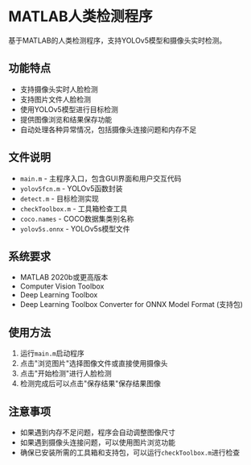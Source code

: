 # MATLAB人类检测程序

基于MATLAB的人类检测程序，支持YOLOv5模型和摄像头实时检测。

## 功能特点

- 支持摄像头实时人脸检测
- 支持图片文件人脸检测
- 使用YOLOv5模型进行目标检测
- 提供图像浏览和结果保存功能
- 自动处理各种异常情况，包括摄像头连接问题和内存不足

## 文件说明

- `main.m` - 主程序入口，包含GUI界面和用户交互代码
- `yolov5fcn.m` - YOLOv5函数封装
- `detect.m` - 目标检测实现
- `checkToolbox.m` - 工具箱检查工具
- `coco.names` - COCO数据集类别名称
- `yolov5s.onnx` - YOLOv5s模型文件

## 系统要求

- MATLAB 2020b或更高版本
- Computer Vision Toolbox
- Deep Learning Toolbox
- Deep Learning Toolbox Converter for ONNX Model Format (支持包)

## 使用方法

1. 运行`main.m`启动程序
2. 点击"浏览图片"选择图像文件或直接使用摄像头
3. 点击"开始检测"进行人脸检测
4. 检测完成后可以点击"保存结果"保存结果图像

## 注意事项

- 如果遇到内存不足问题，程序会自动调整图像尺寸
- 如果遇到摄像头连接问题，可以使用图片浏览功能
- 确保已安装所需的工具箱和支持包，可以运行`checkToolbox.m`进行检查